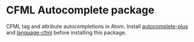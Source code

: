 # CFML Autocomplete package
CFML tag and attribute autocompletions in Atom. Install
[autocomplete-plus](https://github.com/atom-community/autocomplete-plus) and [language-cfml](https://github.com/atuttle/atom-language-cfml) before installing this package.